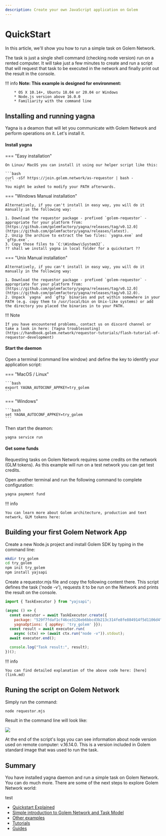```yaml
---
description: Create your own JavaScript application on Golem
---
```


# QuickStart

In this article, we'll show you how to run a simple task on Golem Network. 

The task is just a single shell command (checking node version) run on a rented computer. 
It will take just a few minutes to create and run a script that will request that task to be executed in the network and finally print out the result in the console. 


!!! info
	**Note: This example is designed for environment:**

	    * OS X 10.14+, Ubuntu 18.04 or 20.04 or Windows
	    * Node.js version above 16.0.0
	    * Familiarity with the command line
    

## Installing and running yagna 

Yagna is a deamon that will let you communicate with Golem Network and perform operations on it. Let's install it.

#### Install yagna

=== "Easy installation"
    
    On Linux/ MacOS you can install it using our helper script like this:
    
    ```bash
    curl -sSf https://join.golem.network/as-requestor | bash -
    ```
    You might be asked to modify your PATH afterwards.

    

=== "Windows Manual installation"

    Alternatively, if you can't install in easy way, you will do it manually in the following way:
    
    1. Download the requestor package - prefixed `golem-requestor` - appropriate for your platform from: [https://github.com/golemfactory/yagna/releases/tag/v0.12.0](https://github.com/golemfactory/yagna/releases/latest).
    2. Unzip the archive to extract the two files: `yagna.exe` and `gftp.exe`.
    3. Copy those files to `C:\Windows\System32`.
	?? shall we install yagna in local folder for a quickstart ??


=== "Unix Manual installation"

    Alternatively, if you can't install in easy way, you will do it manually in the following way:
    
    1. Download the requestor package - prefixed `golem-requestor` - appropriate for your platform from: [https://github.com/golemfactory/yagna/releases/tag/v0.12.0](https://github.com/golemfactory/yagna/releases/tag/v0.12.0).
    2. Unpack `yagna` and `gftp` binaries and put within somewhere in your PATH (e.g. copy them to /usr/local/bin on Unix-like systems) or add the directory you placed the binaries in to your PATH.



!!! Note

    If you have encountered problems, contact us on discord channel or take a look in here: [Yagna troublesooting](https://handbook.golem.network/requestor-tutorials/flash-tutorial-of-requestor-development)


#### Start the daemon

Open a terminal (command line window) and  define the key to identify your application script:

=== "MacOS / Linux"

   
    ```bash
    export YAGNA_AUTOCONF_APPKEY=try_golem
    ```

=== "Windows"

    
    ```bash
    set YAGNA_AUTOCONF_APPKEY=try_golem
    ```

Then start the deamon:

```bash
yagna service run
```




#### Get some funds

Requesting tasks on Golem Network requires some credits on the network (GLM tokens). 
As this example will run on a test network you can get test credits.

Open another terminal and run the following command to complete configuration:

```bash
yagna payment fund
```


!!! info

    You can learn more about Golem architecture, production and text network, GLM tokens here:



## Building your first Golem Network App 


Create a new Node.js project and install Golem SDK by typing in the command line:

```bash
mkdir try_golem
cd try_golem
npm init try_golem
npm install yajsapi
```

Create a requestor.mjs file and copy the following content there. This script defines the task ('node -v'), requests it to be run on the Network and prints the result on the console.

```js
import { TaskExecutor } from "yajsapi";

(async () => {
  const executor = await TaskExecutor.create({
	package: "529f7fdaf1cf46ce3126eb6bbcd3b213c314fe8fe884914f5d1106d4",	
	yagnaOptions: { appKey: 'try_golem' }});
  const result = await executor.run(
	async (ctx) => (await ctx.run("node -v")).stdout);
  await executor.end();

  console.log("Task result:", result);
})();
```

!!! info

    You can find detailed explanation of the above code here: [here](link.md)


## Runing the script on Golem Network

Simply run the command:

```bash
node requestor.mjs
```

Result in the command line will look like:

![](/assets/js-tutorial-05.gif)


At the end of the script's logs you can see information about node version used on remote computer: v.16.14.0. This is a version included in Golem standard image that was used to run the task.


## Summary

You have installed yagna daemon and run a simple task on Golem Network.
You can do much more. There are some of the next steps to explore Golem Network world:

test

* [Quickstart Explained](tutorials/quickstart_explained.md)
* [Simple introduction to Golem Network and Task Model](link)
* [Other examples](link)
* [Tutorials](link)
* [Guides](link)

